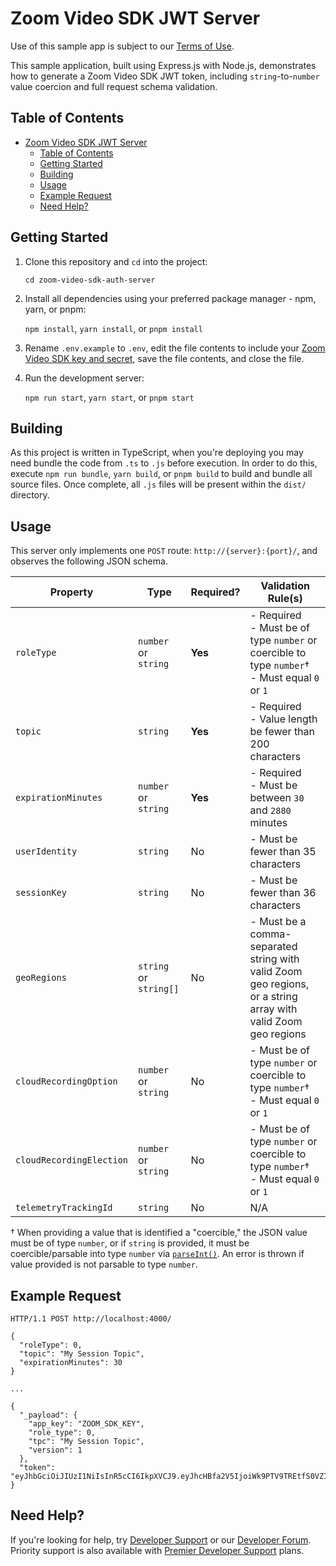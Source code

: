 # Zoom Video SDK JWT Server

Use of this sample app is subject to our [Terms of Use](https://explore.zoom.us/en/video-sdk-terms/).

This sample application, built using Express.js with Node.js, demonstrates how to generate a Zoom Video SDK JWT token, including `string`-to-`number` value coercion and full request schema validation.

## Table of Contents

- [Zoom Video SDK JWT Server](#zoom-video-sdk-jwt-server)
  - [Table of Contents](#table-of-contents)
  - [Getting Started](#getting-started)
  - [Building](#building)
  - [Usage](#usage)
  - [Example Request](#example-request)
  - [Need Help?](#need-help)

## Getting Started

1. Clone this repository and `cd` into the project:

    `cd zoom-video-sdk-auth-server`

2. Install all dependencies using your preferred package manager - npm, yarn, or pnpm:

    `npm install`, `yarn install`, or `pnpm install`

3. Rename `.env.example` to `.env`, edit the file contents to include your [Zoom Video SDK key and secret](https://developers.zoom.us/docs/video-sdk/developer-accounts/#get-video-sdk-credentials), save the file contents, and close the file.

4. Run the development server:

    `npm run start`, `yarn start`, or `pnpm start`

## Building

As this project is written in TypeScript, when you're deploying you may need bundle the code from `.ts` to `.js` before execution. In order to do this, execute `npm run bundle`, `yarn build`, or `pnpm build` to build and bundle all source files. Once complete, all `.js` files will be present within the `dist/` directory.

## Usage

This server only implements one `POST` route: `http://{server}:{port}/`, and observes the following JSON schema.

| Property                 | Type                   | Required? | Validation Rule(s)                                                                                            |
| ------------------------ | ---------------------- | --------- | ------------------------------------------------------------------------------------------------------------- |
| `roleType`               | `number` or `string`   | **Yes**   | - Required <br> - Must be of type `number` or coercible to type `number`† <br> - Must equal `0` or `1`        |
| `topic`                  | `string`               | **Yes**   | - Required <br> - Value length be fewer than 200 characters                                                   |
| `expirationMinutes`      | `number` or `string`   | **Yes**   | - Required <br /> - Must be between `30` and `2880` minutes                                                   |
| `userIdentity`           | `string`               | No        | - Must be fewer than 35 characters                                                                            |
| `sessionKey`             | `string`               | No        | - Must be fewer than 36 characters                                                                            |
| `geoRegions`             | `string` or `string[]` | No        | - Must be a comma-separated string with valid Zoom geo regions, or a string array with valid Zoom geo regions |
| `cloudRecordingOption`   | `number` or `string`   | No        | - Must be of type `number` or coercible to type `number`† <br> - Must equal `0` or `1`                        |
| `cloudRecordingElection` | `number` or `string`   | No        | - Must be of type `number` or coercible to type `number`† <br> - Must equal `0` or `1`                        |
| `telemetryTrackingId`    | `string`               | No        | N/A                                                                                                           |

† When providing a value that is identified a "coercible," the JSON value must be of type `number`, or if `string` is provided, it must be coercible/parsable into type `number` via [`parseInt()`](https://developer.mozilla.org/en-US/docs/Web/JavaScript/Reference/Global_Objects/parseInt). An error is thrown if value provided is not parsable to type `number`.

## Example Request

```curl
HTTP/1.1 POST http://localhost:4000/

{
  "roleType": 0,
  "topic": "My Session Topic",
  "expirationMinutes": 30
}

...

{
  "_payload": {
    "app_key": "ZOOM_SDK_KEY",
    "role_type": 0,
    "tpc": "My Session Topic",
    "version": 1
  },
  "token": "eyJhbGciOiJIUzI1NiIsInR5cCI6IkpXVCJ9.eyJhcHBfa2V5IjoiWk9PTV9TREtfS0VZIiwicm9sZV90eXBlIjowLCJ0cGMiOiJNeSBTZXNzaW9uIFRvcGljIiwidmVyc2lvbiI6MSwiaWF0IjoxNzAyNTI1OTU2LCJleHAiOjE3MDI1Mjc3NTZ9.MAdq_eztvnQDQCbq35e9x7tzvQagDDG3X1doMD7bkRc"
}
```

## Need Help?

If you're looking for help, try [Developer Support](https://devsupport.zoom.us/) or our [Developer Forum](https://devforum.zoom.us/). Priority support is also available with [Premier Developer Support](https://explore.zoom.us/docs/en-us/developer-support-plans.html) plans.